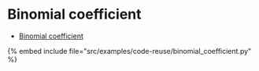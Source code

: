 # Binomial coefficient


* [Binomial coefficient](https://en.wikipedia.org/wiki/Binomial_coefficient)

{% embed include file="src/examples/code-reuse/binomial_coefficient.py" %}



